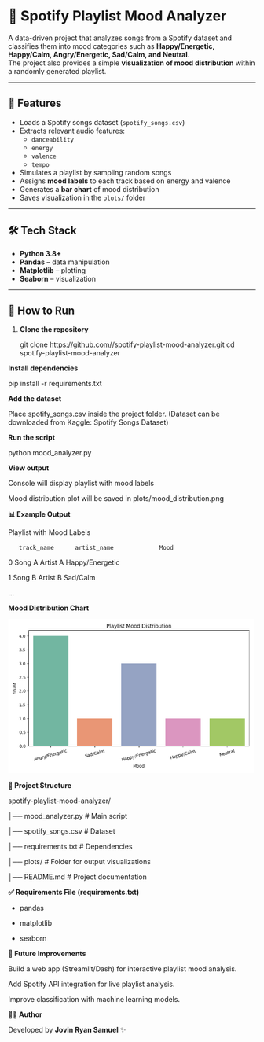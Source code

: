 # 🎵 Spotify Playlist Mood Analyzer  

A data-driven project that analyzes songs from a Spotify dataset and classifies them into mood categories such as **Happy/Energetic, Happy/Calm, Angry/Energetic, Sad/Calm, and Neutral**.  
The project also provides a simple **visualization of mood distribution** within a randomly generated playlist.  

---

## 📌 Features
- Loads a Spotify songs dataset (`spotify_songs.csv`)
- Extracts relevant audio features:  
  - `danceability`  
  - `energy`  
  - `valence`  
  - `tempo`  
- Simulates a playlist by sampling random songs
- Assigns **mood labels** to each track based on energy and valence
- Generates a **bar chart** of mood distribution
- Saves visualization in the `plots/` folder

---

## 🛠️ Tech Stack
- **Python 3.8+**
- **Pandas** – data manipulation  
- **Matplotlib** – plotting  
- **Seaborn** – visualization  

---

## 🚀 How to Run

1. **Clone the repository**

   git clone https://github.com/<your-username>/spotify-playlist-mood-analyzer.git
   cd spotify-playlist-mood-analyzer

**Install dependencies**

pip install -r requirements.txt

**Add the dataset**

Place spotify_songs.csv inside the project folder.
(Dataset can be downloaded from Kaggle: Spotify Songs Dataset)

**Run the script**

python mood_analyzer.py

**View output**

Console will display playlist with mood labels

Mood distribution plot will be saved in plots/mood_distribution.png


**📊 Example Output**

Playlist with Mood Labels


       track_name      artist_name             Mood
0      Song A       Artist A        Happy/Energetic

1      Song B       Artist B        Sad/Calm

...



**Mood Distribution Chart**

<img src="plots/mood_distribution.png" alt="Mood Distribution" width="500">

**📂 Project Structure**

spotify-playlist-mood-analyzer/

│── mood_analyzer.py       # Main script

│── spotify_songs.csv      # Dataset 

│── requirements.txt       # Dependencies

│── plots/                 # Folder for output visualizations

│── README.md              # Project documentation

**✅ Requirements File (requirements.txt)**

- pandas

- matplotlib

- seaborn

**🌟 Future Improvements**

Build a web app (Streamlit/Dash) for interactive playlist mood analysis.

Add Spotify API integration for live playlist analysis.

Improve classification with machine learning models.

**👨‍💻 Author**

Developed by **Jovin Ryan Samuel** ✨
